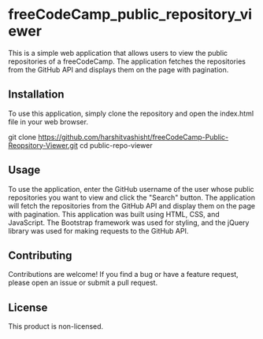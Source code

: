 # freeCodeCamp_public_repository_viewer

This is a simple web application that allows users to view the public repositories of a freeCodeCamp. The application fetches the repositories from the GitHub API and displays them on the page with pagination.

## Installation
To use this application, simply clone the repository and open the index.html file in your web browser.

git clone https://github.com/harshitvashisht/freeCodeCamp-Public-Reopsitory-Viewer.git
cd public-repo-viewer

## Usage
To use the application, enter the GitHub username of the user whose public repositories you want to view and click the "Search" button. The application will fetch the repositories from the GitHub API and display them on the page with pagination. This application was built using HTML, CSS, and JavaScript. The Bootstrap framework was used for styling, and the jQuery library was used for making 
requests to the GitHub API.

## Contributing
Contributions are welcome! If you find a bug or have a feature request, please open an issue or submit a pull request.

## License
This product is non-licensed.

